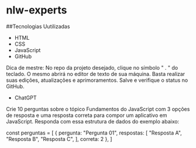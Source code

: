 # nlw-experts

##Tecnologias Uutilizadas

- HTML
- CSS
- JavaScript
- GitHub

Dica de mestre: No repo da projeto desejado, clique no símbolo " . " do teclado. O mesmo abrirá no editor de texto de sua máquina.
Basta realizar suas edições, atualizações e aprimoramentos. Salve e verifique o status no GitHub.
  
- ChatGPT

Crie 10 perguntas sobre o tópico Fundamentos do JavaScript com 3 opções de resposta e uma resposta correta para compor um aplicativo em JavaScript. Responda com essa estrutura de dados do exemplo abaixo:


const perguntas = [
  {
    pergunta: "Pergunta 01",
    respostas: [
      "Resposta A",
      "Resposta B",
      "Resposta C",
    ],
    correta: 2
  },
]

